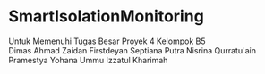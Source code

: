 # SmartIsolationMonitoring
Untuk Memenuhi Tugas Besar Proyek 4
Kelompok B5
<br>
Dimas Ahmad Zaidan
Firstdeyan Septiana Putra
Nisrina Qurratu'ain
Pramestya Yohana
Ummu Izzatul Kharimah
